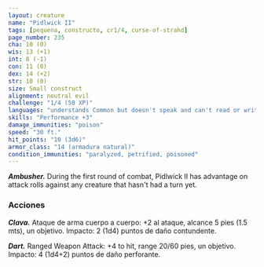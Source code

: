 ```yaml
---
layout: creature
name: "Pidlwick II"
tags: [pequena, constructo, cr1/4, curse-of-strahd]
page_number: 235
cha: 10 (0)
wis: 13 (+1)
int: 8 (-1)
con: 11 (0)
dex: 14 (+2)
str: 10 (0)
size: Small construct
alignment: neutral evil
challenge: "1/4 (50 XP)"
languages: "understands Common but doesn't speak and can't read or write"
skills: "Performance +3"
damage_immunities: "poison"
speed: "30 ft."
hit_points: "10 (3d6)"
armor_class: "14 (armadura natural)"
condition_immunities: "paralyzed, petrified, poisoned"
---
```


***Ambusher.*** During the first round of combat, Pidlwick II has advantage on attack rolls against any creature that hasn't had a turn yet.

### Acciones

***Clava.*** Ataque de arma cuerpo a cuerpo: +2 al ataque, alcance 5 pies (1.5 mts), un objetivo. Impacto: 2 (1d4) puntos de daño contundente.

***Dart.*** Ranged Weapon Attack: +4 to hit, range 20/60 pies, un objetivo. Impacto: 4 (1d4+2) puntos de daño perforante.